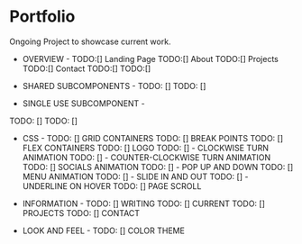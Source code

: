 # Portfolio
Ongoing Project to showcase current work.

- OVERVIEW -
TODO:[] Landing Page
TODO:[] About
TODO:[] Projects
TODO:[] Contact
TODO:[] 
TODO:[] 

- SHARED SUBCOMPONENTS -
TODO: [] 
TODO: [] 
- SINGLE USE SUBCOMPONENT -

TODO: [] 
TODO: [] 

- CSS -
TODO: [] GRID CONTAINERS
TODO: [] BREAK POINTS
TODO: [] FLEX CONTAINERS
TODO: [] LOGO
	TODO: [] - CLOCKWISE TURN ANIMATION
	TODO: [] - COUNTER-CLOCKWISE TURN ANIMATION
TODO: [] SOCIALS ANIMATION
	TODO: [] - POP UP AND DOWN
TODO: [] MENU ANIMATION 
	TODO: [] - SLIDE IN AND OUT
	TODO: [] - UNDERLINE ON HOVER
TODO: [] PAGE SCROLL

- INFORMATION -
TODO: [] WRITING
	TODO: [] CURRENT
	TODO: [] PROJECTS
	TODO: [] CONTACT

- LOOK AND FEEL -
TODO: [] COLOR THEME


